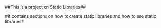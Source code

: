 ##This is a project on Static Libraries##

#It contains sections on how to create static libraries and how to use static libraries#
